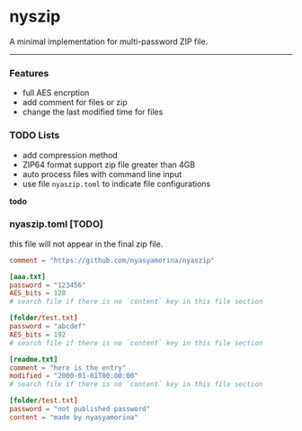 # nyszip

A minimal implementation for multi-password ZIP file.

---

### Features

- full AES encrption
- add comment for files or zip
- change the last modified time for files

### TODO Lists

- add compression method
- ZIP64 format support zip file greater than 4GB
- auto process files with command line input
- use file `nyaszip.toml` to indicate file configurations

**todo**

### nyaszip.toml [TODO]

this file will not appear in the final zip file.

```toml
comment = "https://github.com/nyasyamorina/nyaszip"

[aaa.txt]
password = "123456"
AES_bits = 128
# search file if there is no `content` key in this file section

[folder/test.txt]
password = "abcdef"
AES_bits = 192
# search file if there is no `content` key in this file section

[readme.txt]
comment = "here is the entry"
modified = "2000-01-01T00:00:00"
# search file if there is no `content` key in this file section

[folder/test.txt]
password = "not published password"
content = "made by nyasyamorina"
```